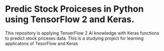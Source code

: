 # Predic Stock Proiceses in Python using TensorFlow 2 and Keras.
This repository is applying TenserFlow 2 AI knowledge with Keras functions to predict stock priceses data. 
This is a studying project for learning applicatons of TesorFlow and Keras
